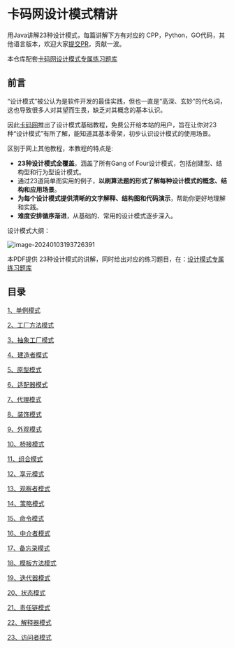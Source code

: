 # 卡码网设计模式精讲

用Java讲解23种设计模式，每篇讲解下方有对应的 CPP，Python，GO代码，其他语言版本，欢迎大家[提交PR](https://www.programmercarl.com/qita/join.html)，贡献一波。

本仓库配套[卡码网设计模式专属练习题库](https://kamacoder.com/designpattern.php)

## 前言

“设计模式”被公认为是软件开发的最佳实践，但也一直是“高深、玄妙”的代名词，这也导致很多人对其望而生畏，缺乏对其概念的基本认识。

因此[卡码网](https://kamacoder.com/)推出了设计模式基础教程，免费公开给本站的用户，旨在让你对23种“设计模式”有所了解，能知道其基本骨架，初步认识设计模式的使用场景。

区别于网上其他教程，本教程的特点是:

* **23种设计模式全覆盖**，涵盖了所有Gang of Four设计模式，包括创建型、结构型和行为型设计模式。
* 通过23道简单而实用的例子，**以刷算法题的形式了解每种设计模式的概念、结构和应用场景**。
* **为每个设计模式提供清晰的文字解释、结构图和代码演示**，帮助你更好地理解和实践。
* **难度安排循序渐进**，从基础的、常用的设计模式逐步深入。

设计模式大纲：

![image-20240103193726391](https://kstar-1253855093.cos.ap-nanjing.myqcloud.com/baguwen1.0/image-20240103193726391.png)

本PDF提供 23种设计模式的讲解，同时给出对应的练习题目，在：[设计模式专属练习题库](https://kamacoder.com/designpattern.php)


## 目录 

[1、单例模式](./DesignPattern/1-单例模式.md)

[2、工厂方法模式](./DesignPattern/2-工厂方法模式.md)

[3、抽象工厂模式](./DesignPattern/3-抽象工厂模式.md)

[4、建造者模式](./DesignPattern/4-建造者模式.md)

[5、原型模式](./DesignPattern/5-原型模式.md)

[6、适配器模式](./DesignPattern/6-适配器模式.md)

[7、代理模式](./DesignPattern/7-代理模式.md)

[8、装饰模式](./DesignPattern/8-装饰模式.md)

[9、外观模式](./DesignPattern/9-外观模式.md)

[10、桥接模式](./DesignPattern/10-桥接模式.md)

[11、组合模式](./DesignPattern/11-组合模式.md)

[12、享元模式](./DesignPattern/12-享元模式.md)

[13、观察者模式](./DesignPattern/13-观察者模式.md)

[14、策略模式](./DesignPattern/14-策略模式.md)

[15、命令模式](./DesignPattern/15-命令模式.md)

[16、中介者模式](./DesignPattern/16-中介者模式.md)

[17、备忘录模式](./DesignPattern/17-备忘录模式.md)

[18、模板方法模式](./DesignPattern/18-模板方法模式.md)

[19、迭代器模式](./DesignPattern/19-迭代器模式.md)

[20、状态模式](./DesignPattern/20-状态模式.md)

[21、责任链模式](./DesignPattern/21-责任链模式.md)

[22、解释器模式](./DesignPattern/22-解释器模式.md)

[23、访问者模式](./DesignPattern/23-访问者模式.md)

